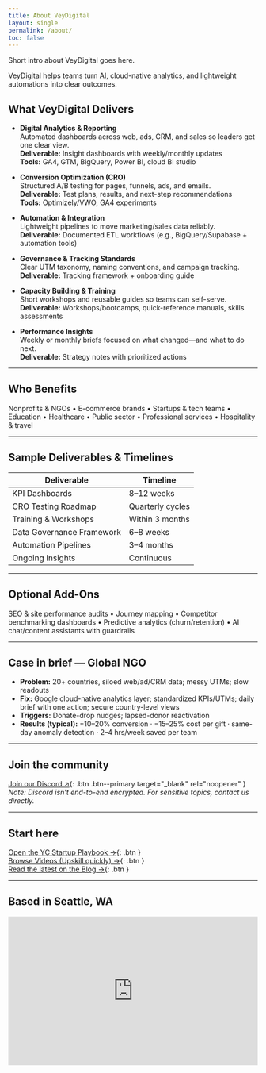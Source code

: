 ```yaml
---
title: About VeyDigital
layout: single
permalink: /about/
toc: false
---
```


Short intro about VeyDigital goes here.


VeyDigital helps teams turn AI, cloud-native analytics, and lightweight automations into clear outcomes.

## What VeyDigital Delivers

- **Digital Analytics & Reporting**  
  Automated dashboards across web, ads, CRM, and sales so leaders get one clear view.  
  **Deliverable:** Insight dashboards with weekly/monthly updates  
  **Tools:** GA4, GTM, BigQuery, Power BI, cloud BI studio

- **Conversion Optimization (CRO)**  
  Structured A/B testing for pages, funnels, ads, and emails.  
  **Deliverable:** Test plans, results, and next-step recommendations  
  **Tools:** Optimizely/VWO, GA4 experiments

- **Automation & Integration**  
  Lightweight pipelines to move marketing/sales data reliably.  
  **Deliverable:** Documented ETL workflows (e.g., BigQuery/Supabase + automation tools)

- **Governance & Tracking Standards**  
  Clear UTM taxonomy, naming conventions, and campaign tracking.  
  **Deliverable:** Tracking framework + onboarding guide

- **Capacity Building & Training**  
  Short workshops and reusable guides so teams can self-serve.  
  **Deliverable:** Workshops/bootcamps, quick-reference manuals, skills assessments

- **Performance Insights**  
  Weekly or monthly briefs focused on what changed—and what to do next.  
  **Deliverable:** Strategy notes with prioritized actions

---

## Who Benefits

Nonprofits & NGOs • E-commerce brands • Startups & tech teams • Education • Healthcare • Public sector • Professional services • Hospitality & travel

---

## Sample Deliverables & Timelines

| Deliverable               | Timeline         |
|---------------------------|------------------|
| KPI Dashboards            | 8–12 weeks       |
| CRO Testing Roadmap       | Quarterly cycles |
| Training & Workshops      | Within 3 months  |
| Data Governance Framework | 6–8 weeks        |
| Automation Pipelines      | 3–4 months       |
| Ongoing Insights          | Continuous       |

---

## Optional Add-Ons

SEO & site performance audits • Journey mapping • Competitor benchmarking dashboards • Predictive analytics (churn/retention) • AI chat/content assistants with guardrails

---

## Case in brief — Global NGO

- **Problem:** 20+ countries, siloed web/ad/CRM data; messy UTMs; slow readouts  
- **Fix:** Google cloud-native analytics layer; standardized KPIs/UTMs; daily brief with one action; secure country-level views  
- **Triggers:** Donate-drop nudges; lapsed-donor reactivation  
- **Results (typical):** +10–20% conversion · −15–25% cost per gift · same-day anomaly detection · 2–4 hrs/week saved per team

---

## Join the community

[Join our Discord ↗](https://discord.gg/yourInviteCode){: .btn .btn--primary target="_blank" rel="noopener" }  
*Note: Discord isn’t end-to-end encrypted. For sensitive topics, contact us directly.*

---

## Start here

[Open the YC Startup Playbook →](/playbook/){: .btn }  
[Browse Videos (Upskill quickly) →](/videos/){: .btn }  
[Read the latest on the Blog →](/blog/){: .btn }

---

## Based in Seattle, WA

<iframe
  title="Map: Seattle, WA"
  src="https://www.openstreetmap.org/export/embed.html?bbox=-122.4594%2C47.495%2C-122.224%2C47.734&layer=mapnik&marker=47.6062%2C-122.3321"
  width="100%" height="300" style="border:0;" loading="lazy" allowfullscreen>
</iframe>
